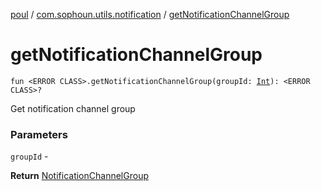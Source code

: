 [poul](../index.md) / [com.sophoun.utils.notification](index.md) / [getNotificationChannelGroup](./get-notification-channel-group.md)

# getNotificationChannelGroup

`fun <ERROR CLASS>.getNotificationChannelGroup(groupId: `[`Int`](https://kotlinlang.org/api/latest/jvm/stdlib/kotlin/-int/index.html)`): <ERROR CLASS>?`

Get notification channel group

### Parameters

`groupId` -

**Return**
[NotificationChannelGroup](#)

